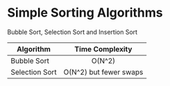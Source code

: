 Simple Sorting Algorithms
==============

Bubble Sort, Selection Sort and Insertion Sort

| Algorithm | Time Complexity |
| ------------- |:-------------:|
| Bubble Sort | O(N^2) |
| Selection Sort | O(N^2) but fewer swaps |
